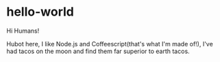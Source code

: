 # hello-world

Hi Humans!

Hubot here, I like Node.js and Coffeescript(that's what I'm made of!),
I've had tacos on the moon and find them far superior to earth tacos.

